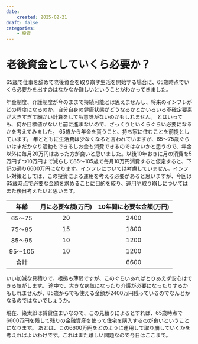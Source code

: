 ```yaml
---
date:
    created: 2025-02-21
draft: false
categories:
    - 投資
---
```

# 老後資金としていくら必要か？
65歳で仕事を辞めて老後資金を取り崩す生活を開始する場合に、65歳時点でいくら必要かを出すのはなかなか難しいということがわかってきました。
<!-- more -->
年金制度、介護制度が今のままで持続可能とは思えませんし、将来のインフレがどの程度になるのか、自分自身の健康状態がどうなるかとかいろいろ不確定要素が大きすぎて細かい計算をしても意味がないのかもしれません。
とはいっても、何か目標値がないと前に進まないので、ざっくりといくらぐらい必要になるかを考えてみました。
65歳から年金を貰うこと、持ち家に住むことを前提としています。
年とともに生活費は少なくなると言われていますが、65～75歳ぐらいはまだかなり活動もできるしお金も消費できるのではないかと思うので、年金以外に毎月20万円はあった方が良いと思いました。以後10年おきに月の消費を5万円ずつ10万円まで減らして85～105歳で毎月10万円消費すると仮定すると、下記の通り6600万円になります。インフレについては考慮していません。インフレ対策としては、この投資による運用を考える必要があると思いますが、今回は65歳時点で必要な金額を求めることに目的を絞り、運用や取り崩しについてはまた後日考えたいと思います。

| 年齢 | 月に必要な額(万円) | 10年間に必要な金額(万円) |
| :--: | :--: | :--: |
| 65～75 | 20 | 2400 |
| 75～85 | 15 | 1800 |
| 85～95 | 10 | 1200 |
| 95～105 | 10 | 1200 |
| 合計 |      | 6600 |

いい加減な見積りで、根拠も薄弱ですが、このぐらいあればとりあえず安心はできる気がします。
途中で、大きな病気になったり介護が必要になったりするかもしれませんが、85歳からでも使える金額が2400万円残っているのでなんとかなるのではないでしょうか。

現在、染太郎は賃貸住まいなので、この見積りによるとすれば、65歳時点で6600万円を残して残りの金融資産を使って住宅を購入するのが良いということになります。
あとは、この6600万円をどのように運用して取り崩していくかを考えればよいわけです。これはまた難しい問題なので今日はここまで。

